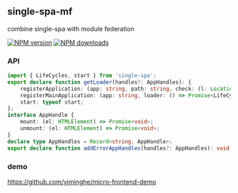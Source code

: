 ## single-spa-mf

combine single-spa with module federation

[![NPM version](https://badge.fury.io/js/single-spa-mf.png)](http://badge.fury.io/js/single-spa-mf)
[![NPM downloads](http://img.shields.io/npm/dm/single-spa-mf.svg)](https://npmjs.org/package/single-spa-mf)


### API

```ts
import { LifeCycles, start } from 'single-spa';
export declare function getLoader(handles?: AppHandles): {
    registerApplication: (app: string, path: string, check: (l: Location) => boolean, customProps: any) => void;
    registerMainApplication: (app: string, loader: () => Promise<LifeCycles<any>>, check: (l: Location) => boolean, customProps: any) => void;
    start: typeof start;
};
interface AppHandle {
    mount: (el: HTMLElement) => Promise<void>;
    unmount: (el: HTMLElement) => Promise<void>;
}
declare type AppHandles = Record<string, AppHandle>;
export declare function addErrorAppHandles(handles?: AppHandles): void;
```

### demo

https://github.com/yiminghe/micro-frontend-demo


